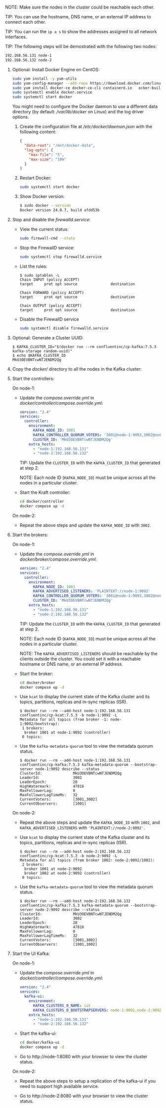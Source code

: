 NOTE: Make sure the nodes in the cluster could be reachable each other.

TIP: You can use the hostname, DNS name, or an external IP address to connect each other.
    
TIP: You can run the `ip a s` to show the addresses assigned to all network interfaces.
    
TIP: The following steps will be demostrated with the following two nodes:
    
```txt
192.168.56.131 node-1
192.168.56.132 node-2
```

1. Optional: Install Docker Engine on CentOS:

    ```sh
    sudo yum install -y yum-utils
    sudo yum-config-manager --add-repo https://download.docker.com/linux/  entos/    docker-ce.repo
    sudo yum install docker-ce docker-ce-cli containerd.io   ocker-buildx-plugin     docker-compose-plugin
    sudo systemctl enable docker.service
    sudo systemctl start docker
    ```

    You might need to configure the Docker daemon to use a different data directory (by default: _/var/lib/docker_ on Linux) and the log driver options.

    1. Create the configuration file at _/etc/docker/daemon.json_ with the following content:

        ```json
        {
          "data-root": "/mnt/docker-data",
          "log-opts": {
            "max-file": "5",
            "max-size": "10m"
          }
        }
        ```

    2. Restart Docker:

        ```sh
        sudo systemctl start docker
        ```

    3. Show Docker version:

        ```sh
        $ sudo docker --version
        Docker version 24.0.7, build afdd53b
        ```

2. Stop and disable the _firewalld.service_:

    * View the current status:
    
        ```sh
        sudo firewall-cmd --state 
        ```

    * Stop the FirewallD service:
    
        ```sh
        sudo systemctl stop firewalld.service
        ```

    * List the rules:
    
        ```console
        $ sudo iptables -L
        Chain INPUT (policy ACCEPT)
        target     prot opt source               destination         

        Chain FORWARD (policy ACCEPT)
        target     prot opt source               destination         

        Chain OUTPUT (policy ACCEPT)
        target     prot opt source               destination       
        ```

    * Disable the FirewallD service
    
        ```sh
        sudo systemctl disable firewalld.service
        ```

3. Optional: Generate a Cluster UUID:

    ```console
    $ KAFKA_CLUSTER_ID="$(docker run --rm confluentinc/cp-kafka:7.5.3 kafka-storage random-uuid)"
    $ echo $KAFKA_CLUSTER_ID
    MkU3OEVBNTcwNTJENDM2Qg
    ```

4. Copy the _docker/_ directory to all the nodes in the Kafka cluster:

5. Start the controllers:

    On node-1:

    * Update the _compose.override.yml_ in _docker/controller/compose.override.yml_:

        ```yml
        version: "2.4"
        services:
          controller:
            environment:
              KAFKA_NODE_ID: 3001
              KAFKA_CONTROLLER_QUORUM_VOTERS: '3001@node-1:9093,3002@node-2:9093'
              CLUSTER_ID: 'MkU3OEVBNTcwNTJENDM2Qg'
            extra_hosts:
              - "node-1:192.168.56.131"
              - "node-2:192.168.56.132"
        ```
      
      TIP: Update the `CLUSTER_ID` with the `KAFKA_CLUSTER_ID` that generated at step 2.

      NOTE: Each node ID (`KAFKA_NODE_ID`) must be unique across all the nodes in a particular cluster.

    * Start the Kraft controller:

        ```sh
        cd docker/controller
        docker compose up -d
        ```

    On node-2:

    * Repeat the above steps and update the `KAFKA_NODE_ID` with `3002`.


6. Start the brokers:

    On node-1:

    * Update the _compose.override.yml_ in _docker/broker/compose.override.yml_:

        ```yml
        version: "2.4"
        services:
          controller:
            environment:
              KAFKA_NODE_ID: 1001
              KAFKA_ADVERTISED_LISTENERS: 'PLAINTEXT://node-1:9092'
              KAFKA_CONTROLLER_QUORUM_VOTERS: '3001@node-1:9093,3002@node-2:9093'
              CLUSTER_ID: 'MkU3OEVBNTcwNTJENDM2Qg'
            extra_hosts:
              - "node-1:192.168.56.131"
              - "node-2:192.168.56.132"
        ```
      
      TIP: Update the `CLUSTER_ID` with the `KAFKA_CLUSTER_ID` that generated at step 2.

      NOTE: Each node ID (`KAFKA_NODE_ID`) must be unique across all the nodes in a particular cluster.

      NOTE: The `KAFKA_ADVERTISED_LISTENERS` should be reachable by the clients outside the cluster. You could set it with a reachable hostname or DNS name, or an external IP address.

    * Start the broker:

        ```sh
        cd docker/broker
        docker compose up -d
        ```

    * Use `kcat` to display the current state of the Kafka cluster and its topics, partitions, replicas and in-sync replicas (ISR).

        ```console
        $ docker run --rm --add-host node-1:192.168.56.131 confluentinc/cp-kcat:7.5.3 -b node-1:9092 -L
        Metadata for all topics (from broker -1: node-1:9092/bootstrap):
         1 brokers:
          broker 1001 at node-1:9092 (controller)
         0 topics:
        ```

    * Use the `kafka-metadata-quorum` tool to view the metadata quorum status.

        ```console
        $ docker run --rm --add-host node-1:192.168.56.131 confluentinc/cp-kafka:7.5.3 kafka-metadata-quorum --bootstrap-server node-1:9092 describe --status
        ClusterId:              MkU3OEVBNTcwNTJENDM2Qg
        LeaderId:               3002
        LeaderEpoch:            28
        HighWatermark:          47816
        MaxFollowerLag:         0
        MaxFollowerLagTimeMs:   32
        CurrentVoters:          [3001,3002]
        CurrentObservers:       [1001]
        ```

    On node-2:

    * Repeat the above steps and update the `KAFKA_NODE_ID` with `1002`, and `KAFKA_ADVERTISED_LISTENERS` with `'PLAINTEXT://node-2:9092'`.

    * Use `kcat` to display the current state of the Kafka cluster and its topics, partitions, replicas and in-sync replicas (ISR).

        ```console
        $ docker run --rm --add-host node-2:192.168.56.132 confluentinc/cp-kcat:7.5.3 -b node-2:9092 -L
        Metadata for all topics (from broker 1002: node-2:9092/1002):
         2 brokers:
          broker 1001 at node-2:9092
          broker 1002 at node-2:9092 (controller)
         0 topics:
        ```

    * Use the `kafka-metadata-quorum` tool to view the metadata quorum status.

        ```console
        $ docker run --rm --add-host node-2:192.168.56.132 confluentinc/cp-kafka:7.5.3 kafka-metadata-quorum --bootstrap-server node-2:9092 describe --status
        ClusterId:              MkU3OEVBNTcwNTJENDM2Qg
        LeaderId:               3002
        LeaderEpoch:            28
        HighWatermark:          47816
        MaxFollowerLag:         0
        MaxFollowerLagTimeMs:   32
        CurrentVoters:          [3001,3002]
        CurrentObservers:       [1001,1002]
        ```

8. Start the UI Kafka:

    On node-1:

    * Update the _compose.override.yml_ in _docker/controller/compose.override.yml_:

        ```yml
        version: "2.4"
        services:
          kafka-ui:
            environment:
              KAFKA_CLUSTERS_0_NAME: iot
              KAFKA_CLUSTERS_0_BOOTSTRAPSERVERS: node-1:9092,node-2:9092
            extra_hosts:
              - "node-1:192.168.56.131"
              - "node-2:192.168.56.132"
        ```

    * Start the kafka-ui:

        ```sh
        cd docker/kafka-ui
        docker compose up -d
        ```

    * Go to http://node-1:8080 with your browser to view the cluster status.

    On node-2:

    * Repeat the above steps to setup a replication of the kafka-ui if you need to support high available service.

    * Go to http://node-2:8080 with your browser to view the cluster status.
